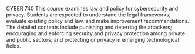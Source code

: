CYBER 740
This course examines law and policy for cybersecurity and privacy. Students are expected to understand the legal frameworks, evaluate existing policy and law, and make improvement recommendations. The detailed contents include punishing and deterring the attackers; encouraging and enforcing security and privacy protection among private and public sectors; and protecting or privacy in emerging technological fields.
